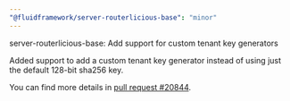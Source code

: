 ```yaml
---
"@fluidframework/server-routerlicious-base": "minor"
---
```


server-routerlicious-base: Add support for custom tenant key generators

Added support to add a custom tenant key generator instead of using just the default 128-bit sha256 key.

You can find more details in [pull request #20844](https://github.com/microsoft/FluidFramework/pull/20844).
